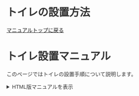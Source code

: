 # トイレの設置方法

[マニュアルトップに戻る](README.md)

# トイレ設置マニュアル

このページではトイレの設置手順について説明します。

<details>
<summary>HTML版マニュアルを表示</summary>

<!DOCTYPE html>
<html lang="ja">
<head>
    <meta charset="UTF-8">
    <meta name="viewport" content="width=device-width, initial-scale=1.0">
    <title>トイレの設置手順</title>
    <style>
        body {
            font-family: 'Hiragino Sans', 'Hiragino Kaku Gothic ProN', 'Noto Sans JP', sans-serif;
            margin: 0;
            padding: 20px;
            color: #333;
            max-width: 800px;
            margin: 0 auto;
        }
        
        h1 {
            text-align: center;
            color: #333;
            margin-bottom: 20px;
            border-bottom: 1px solid #ccc;
            padding-bottom: 10px;
        }
        
        .section-container {
            display: block;
            margin-bottom: 20px;
        }
        
        .section {
            width: 100%;
            background-color: #f9f9f9;
            border-radius: 5px;
            padding: 15px;
            box-shadow: 0 1px 3px rgba(0,0,0,0.1);
            margin-bottom: 20px;
            box-sizing: border-box;
        }
        
        .section-title {
            font-size: 18px;
            color: #1a73e8;
            margin-top: 0;
            margin-bottom: 15px;
            font-weight: bold;
            background-color: #1a73e8;
            color: white;
            padding: 8px 15px;
            border-radius: 3px;
        }
        
        .step-container {
            margin-bottom: 10px;
            padding: 0 5px;
        }
        
        .step {
            display: flex;
            align-items: flex-start;
            margin-bottom: 8px;
        }
        
        .step-number {
            background-color: #1a73e8;
            color: white;
            width: 24px;
            height: 24px;
            border-radius: 50%;
            display: flex;
            justify-content: center;
            align-items: center;
            margin-right: 10px;
            flex-shrink: 0;
            font-size: 14px;
        }
        
        .step-content {
            flex: 1;
        }
        
        .tools-materials {
            display: block;
            margin-bottom: 20px;
        }
        
        .tools-materials-section {
            width: 100%;
            background-color: #f9f9f9;
            border-radius: 5px;
            padding: 15px;
            box-shadow: 0 1px 3px rgba(0,0,0,0.1);
            margin-bottom: 20px;
            box-sizing: border-box;
        }
        
        .tools-materials-title {
            font-size: 18px;
            color: #333;
            margin-top: 0;
            margin-bottom: 15px;
            font-weight: bold;
            background-color: #333;
            color: white;
            padding: 8px 15px;
            border-radius: 3px;
        }
        
        .tools-materials-list {
            display: flex;
            flex-wrap: wrap;
        }
        
        .tool-material-item {
            width: 50%;
            display: flex;
            align-items: center;
            margin-bottom: 8px;
        }
        
        .tool-material-item:before {
            content: "•";
            color: #1a73e8;
            margin-right: 8px;
            font-weight: bold;
        }
        
        .notes {
            background-color: #fef2f2;
            border-radius: 5px;
            padding: 15px;
            margin-top: 20px;
            border-left: 4px solid #dc2626;
        }
        
        .notes-title {
            font-size: 18px;
            color: #dc2626;
            margin-top: 0;
            margin-bottom: 10px;
            font-weight: bold;
        }
        
        .note-item {
            display: flex;
            align-items: flex-start;
            margin-bottom: 5px;
        }
        
        .note-item:before {
            content: "•";
            color: #dc2626;
            margin-right: 8px;
            font-weight: bold;
        }
        
        .see-more {
            text-align: right;
            color: #1a73e8;
            font-size: 14px;
            margin-top: 10px;
            cursor: pointer;
        }
    </style>
</head>
<body>
    <h1>トイレの設置手順</h1>
    
    <div class="section-container">
        <div class="section">
            <h2 class="section-title">1. 準備作業</h2>
            <div class="step-container">
                <div class="step">
                    <div class="step-number">1</div>
                    <div class="step-content">水道の元栓を閉める</div>
                </div>
                <div class="step">
                    <div class="step-number">2</div>
                    <div class="step-content">古いトイレの撤去</div>
                </div>
                <div class="step">
                    <div class="step-number">3</div>
                    <div class="step-content">床の清掃・確認</div>
                </div>
            </div>
            <div class="see-more" id="toggle-details">追加作業の詳細を見る</div>
            
            <div id="additional-details" style="display: none; margin-top: 15px;">
                <div class="section-detail">
                    <h3 style="font-size: 16px; margin-bottom: 10px; color: #333; background-color: #e6f2ff; padding: 5px 10px;">詳細な手順</h3>
                    <ul style="list-style-type: none; padding-left: 10px; margin-top: 5px;">
                        <li style="margin-bottom: 5px; font-size: 14px;">• 水道メーターを確認しておきましょう</li>
                        <li style="margin-bottom: 5px; font-size: 14px;">• 工具の準備をしておく</li>
                        <li style="margin-bottom: 5px; font-size: 14px;">• 作業スペースを確保する</li>
                        <li style="margin-bottom: 5px; font-size: 14px;">• 排水口の寸法を測定しておく</li>
                    </ul>
                </div>
                
                <div class="step-container" style="margin-top: 15px;">
                    <div class="step">
                        <div class="step-number" style="background-color: #2196F3;">1</div>
                        <div class="step-content">給水管からの水漏れがないことを確認してから、慎重に元栓を時計回りに回して閉めます</div>
                    </div>
                    <div class="step">
                        <div class="step-number" style="background-color: #2196F3;">2</div>
                        <div class="step-content">タンクの水を抜いてから、給水管を外します（水が残っている場合があります）</div>
                    </div>
                    <div class="step">
                        <div class="step-number" style="background-color: #2196F3;">3</div>
                        <div class="step-content">床のボルトカバーを外し、ナットを緩めて取り外します（古いボルトは錆びている場合があります）</div>
                    </div>
                    <div class="step">
                        <div class="step-number" style="background-color: #2196F3;">4</div>
                        <div class="step-content">トイレと床の間のコーキングをカッターなどで慎重に切り離します</div>
                    </div>
                </div>
                
                <div class="notes" style="background-color: #ffebee; padding: 10px; margin-top: 15px; border-left: 3px solid #f44336; font-size: 14px;">
                    <h4 style="margin-top: 0; margin-bottom: 5px; color: #d32f2f;">注意点</h4>
                    <div style="margin-bottom: 5px;">• 古いトイレの撤去作業は力が必要になることがあります。無理をせず二人で行うことをお勧めします。</div>
                    <div style="margin-bottom: 5px;">• 給水管や排水管を取り外す際は、床や壁を傷つけないように注意してください。</div>
                    <div style="margin-bottom: 5px;">• 古いボルトが錆びついている場合は、潤滑油を使用するか専門家に相談することをお勧めします。</div>
                </div>
                
                <div class="tips" style="background-color: #e8f5e9; padding: 10px; margin-top: 15px; border-left: 3px solid #4caf50; font-size: 14px;">
                    <h4 style="margin-top: 0; margin-bottom: 5px; color: #2e7d32;">アドバイス</h4>
                    <div style="margin-bottom: 5px;">• 作業前に写真を撮っておくと、配管の位置や接続方法を覚えておくのに役立ちます。特にトイレの裏側の配管接続は複雑な場合があります。</div>
                    <div style="margin-bottom: 5px;">• 古いワックスリングは完全に取り除き、床の排水口周辺をよく清掃してください。残留物があると新しいトイレの設置に影響します。</div>
                </div>
            </div>
        </div>
        
        <!-- 残りのHTMLコンテンツ... -->
        
        <!-- 以下、他のセクションも同様に続きます -->
    </div>
    
    <div class="tools-materials-section">
        <h2 class="tools-materials-title">必要な工具</h2>
        <div class="tools-materials-list">
            <div class="tool-material-item">モンキーレンチ</div>
            <div class="tool-material-item">スパナ</div>
            <div class="tool-material-item">ドライバー</div>
            <div class="tool-material-item">コーキングガン</div>
            <div class="tool-material-item">パテナイフ</div>
        </div>
    </div>
    
    <div class="tools-materials-section">
        <h2 class="tools-materials-title">必要な材料</h2>
        <div class="tools-materials-list">
            <div class="tool-material-item">トイレ一式</div>
            <div class="tool-material-item">ワックスリング</div>
            <div class="tool-material-item">シリコンコーキング</div>
            <div class="tool-material-item">給水管</div>
            <div class="tool-material-item">固定ボルト</div>
        </div>
    </div>
    
    <div class="notes">
        <h2 class="notes-title">注意事項</h2>
        <div class="note-item">水道の元栓を必ず閉める</div>
        <div class="note-item">重いトイレは二人で持つ</div>
        <div class="note-item">水漏れを必ず確認</div>
        <div class="note-item">不安な場合は専門業者に依頼</div>
    </div>
</body>
</html>

</details>

## 簡易版トイレ設置手順

以下は簡易版の設置手順です。詳細な説明は上記の完全版マニュアルをご覧ください。

1. 準備作業
   - 水道の元栓を閉める
   - 古いトイレの撤去
   - 床の清掃・確認

2. 設置準備
   - 新しいトイレの設置準備
   - ワックスリングの設置

3. 本体設置
   - トイレ本体の設置
   - 給水管の接続
   - タンクと便器の接続
   - 固定ボルトの締め付け

4. 仕上げ確認
   - 水漏れテスト
   - コーキング処理
   - 最終確認

### 必要な工具
- モンキーレンチ
- スパナ
- ドライバー
- コーキングガン
- パテナイフ

### 注意事項
- 水道の元栓を必ず閉める
- 重いトイレは二人で持つ
- 水漏れを必ず確認
- 不安な場合は専門業者に依頼
